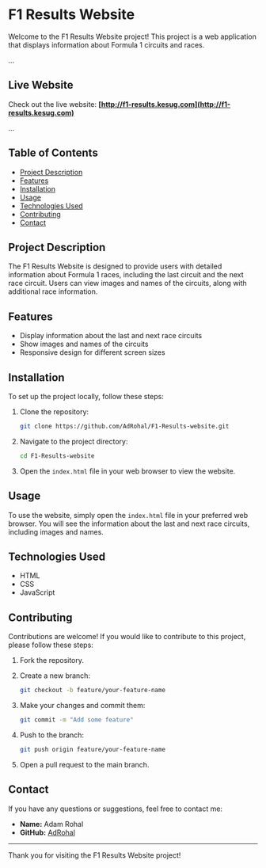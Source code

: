 # F1 Results Website

Welcome to the F1 Results Website project! This project is a web application that displays information about Formula 1 circuits and races.

...

## Live Website

Check out the live website: **[http://f1-results.kesug.com](http://f1-results.kesug.com)**

...

## Table of Contents

- [Project Description](#project-description)
- [Features](#features)
- [Installation](#installation)
- [Usage](#usage)
- [Technologies Used](#technologies-used)
- [Contributing](#contributing)
- [Contact](#contact)

## Project Description

The F1 Results Website is designed to provide users with detailed information about Formula 1 races, including the last circuit and the next race circuit. Users can view images and names of the circuits, along with additional race information.

## Features

- Display information about the last and next race circuits
- Show images and names of the circuits
- Responsive design for different screen sizes

## Installation

To set up the project locally, follow these steps:

1. Clone the repository:
    ```sh
    git clone https://github.com/AdRohal/F1-Results-website.git
    ```

2. Navigate to the project directory:
    ```sh
    cd F1-Results-website
    ```

3. Open the `index.html` file in your web browser to view the website.

## Usage

To use the website, simply open the `index.html` file in your preferred web browser. You will see the information about the last and next race circuits, including images and names.

## Technologies Used

- HTML
- CSS
- JavaScript

## Contributing

Contributions are welcome! If you would like to contribute to this project, please follow these steps:

1. Fork the repository.
2. Create a new branch:
    ```sh
    git checkout -b feature/your-feature-name
    ```

3. Make your changes and commit them:
    ```sh
    git commit -m "Add some feature"
    ```

4. Push to the branch:
    ```sh
    git push origin feature/your-feature-name
    ```

5. Open a pull request to the main branch.

## Contact

If you have any questions or suggestions, feel free to contact me:

- **Name:** Adam Rohal
- **GitHub:** [AdRohal](https://github.com/AdRohal)

---

Thank you for visiting the F1 Results Website project!
